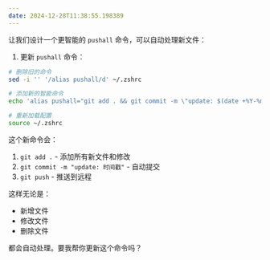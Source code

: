 ```yaml
---
date: 2024-12-28T11:38:55.198389
---
```


让我们设计一个更智能的 `pushall` 命令，可以自动处理新文件：

1. 更新 `pushall` 命令：
`````bash
# 删除旧的命令
sed -i '' '/alias pushall/d' ~/.zshrc

# 添加新的智能命令
echo 'alias pushall="git add . && git commit -m \"update: $(date +%Y-%m-%d_%H:%M:%S)\" && git push"' >> ~/.zshrc

# 重新加载配置
source ~/.zshrc
`````









这个新命令会：
1. `git add .` - 添加所有新文件和修改
2. `git commit -m "update: 时间戳"` - 自动提交
3. `git push` - 推送到远程

这样无论是：
- 新增文件
- 修改文件
- 删除文件

都会自动处理。要我帮你更新这个命令吗？